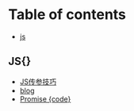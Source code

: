 # Table of contents

* [js](README.md)

## JS{}

* [JS传参技巧](js/js-chuan-can-ji-qiao.md)
* [blog](js/blog.md)
* [Promise {code}](js/promise-code.md)

